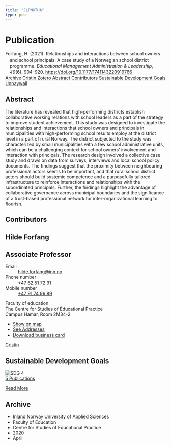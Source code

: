 ```yaml
---
title: "JLPNXTHA"
type: pub
---
```

<h1>Publication</h1>
<article id="csl-bib-container-JLPNXTHA" class="csl-bib-container">
  <div class="csl-bib-body" style="line-height: 1.35; padding-left: 1em; text-indent:-1em;">
  <div class="csl-entry">Forfang, H. (2021). Relationships and interactions between school owners and school principals: A case study of a Norwegian school district programme. <i>Educational Management Administration &amp; Leadership</i>, <i>49</i>(6), 904&#x2013;920. <a href="https://doi.org/10.1177/1741143220919766">https://doi.org/10.1177/1741143220919766</a></div>
</div>
  <div class="csl-bib-buttons">
    <a href="#taxonomy-article-JLPNXTHA" class="csl-bib-button">Archive</a>
    <a href="https://app.cristin.no/results/show.jsf?id=1808706" alt="Cristin URL" class="csl-bib-button">Cristin</a>
    <a href="http://zotero.org/groups/5402882/items/JLPNXTHA" alt="Zotero URL" class="csl-bib-button">Zotero</a>
    <a href="#abstract-article-JLPNXTHA" class="csl-bib-button">Abstract</a>
    <a href="#contributors-article-JLPNXTHA" class="csl-bib-button">Contributors</a>
    <a href="#sdg-article-JLPNXTHA" class="csl-bib-button">Sustainable Development Goals</a>
    <a href="https://doi.org/10.1177/1741143220919766" class="csl-bib-button">Unpaywall</a>
  </div>
  <div id="csl-bib-meta-container-JLPNXTHA"></div>
</article>
<div id="csl-bib-meta-JLPNXTHA" class="csl-bib-meta">
  <article id="abstract-article-JLPNXTHA" class="abstract-article">
    <h1>Abstract</h1>
    The literature has revealed that high-performing districts establish collaborative working relations with school leaders as a part of the strategy to improve student achievement. This study was designed to investigate the relationships and interactions that school owners and principals in municipalities with high-performing school results employ at the district level in a part of rural Norway. The district subjected to the study was characterized by small municipalities with a few school administrative units, which can be a challenging context for school owners’ involvement and interaction with principals. The research design involved a collective case study and draws on data from surveys, interviews and local school policy documents. The findings suggest that the proximity between neighbouring professional actors seems to be important, and that rural school district actors should build systemic competence and a purposefully tailored infrastructure to reinforce interactions and relationships with the subordinated principals. Further, the findings highlight the advantage of collaborative governance across municipal boundaries and the significance of a trust-based professional network for inter-organizational learning to flourish.
  </article>
  <article id="contributors-article-JLPNXTHA" class="contributors-article">
    <h1>Contributors</h1>
    <div class="personas"> <div class="vrtx-hinn-person-card"> <div class="photo"> <i class="lar la-user-circle missing-person"></i> </div> <div class="info"> <hgroup><h1>Hilde Forfang</h1> <h2>Associate Professor</h2> </hgroup><dl> <dt>Email</dt> <dd> <a href="mailto:hilde.forfang@inn.no">hilde.forfang@inn.no</a> </dd> <dt>Phone number</dt> <dd><a href="tel:+4762517291"> +47 62 51 72 91 </a></dd> <dt>Mobile number</dt> <dd><a href="tel:+4791749689"> +47 91 74 96 89 </a></dd> </dl> <p> Faculty of education<br> The Centre for Studies of Educational Practice<br> Campus Hamar, Room 2M34-2 </p> <ul class="vrtx-hinn-links"> <li><a href="https://www.google.com/maps?q=60.79582,11.07304">Show on map</a></li> <li><a href="https://www.inn.no/english/find-an-employee/hilde-forfang.html#vrtx-hinn-addresses">See Addresses</a></li> <li><a href="https://www.inn.no/english/find-an-employee/hilde-forfang.html?vrtx=vcf">Download business card</a></li> </ul> </div> </div> <a href="https://app.cristin.no/persons/show.jsf?id=623969" alt="Cristin URL" class="personas-cristin">Cristin</a> </div>
  </article>
  <article id="sdg-article-JLPNXTHA" class="sdg-article">
    <h1>Sustainable Development Goals</h1>
    <div class="sdg-container"><div id="sdg4" class="sdg"> <img src="{{< params subfolder >}}images/sdg/sdg04_en.png" class="image" alt="SDG 4"> <div class="sdg-overlay"> <a href="{{< params subfolder >}}en/archive/?sdg=4#archive" class="sdg-publication-count"><span>5</span> Publications</a> <p><a href="https://sdgs.un.org/goals/goal4" class="sdg-read-more">Read More</a></p> </div> </div></div>
  </article>
  <article id="taxonomy-article-JLPNXTHA" class="taxonomy-article">
    <h1>Archive</h1>
    <ul>
      <li>Inland Norway University of Applied Sciences</li>
      <li>Faculty of Education</li>
      <li>Centre for Studies of Educational Practice</li>
      <li>2020</li>
      <li>April</li>
    </ul>
  </article>
</div>
